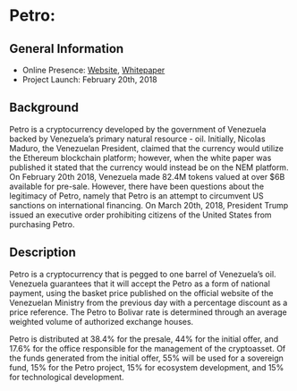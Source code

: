 # Petro:

## General Information
* Online Presence: [Website](http://www.elpetro.gob.ve/#home), [Whitepaper](http://www.elpetro.gob.ve/pdf/en/Whitepaper_Petro_en.pdf)
* Project Launch: February 20th, 2018

## Background
Petro is a cryptocurrency developed by the government of Venezuela backed by Venezuela’s primary natural resource - oil. Initially, Nicolas Maduro, the Venezuelan President, claimed that the currency would utilize the Ethereum blockchain platform; however, when the white paper was published it stated that the currency would instead be on the NEM platform. On February 20th 2018, Venezuela made 82.4M tokens valued at over $6B available for pre-sale. However, there have been questions about the legitimacy of Petro, namely that Petro is an attempt to circumvent US sanctions on international financing. On March 20th, 2018, President Trump issued an executive order prohibiting citizens of the United States from purchasing Petro. 

## Description
Petro is a cryptocurrency that is pegged to one barrel of Venezuela’s oil. Venezuela guarantees that it will accept the Petro as a form of national payment, using the basket price published on the official website of the Venezuelan Ministry from the previous day with a percentage discount as a price reference. The Petro to Bolivar rate is determined through an average weighted volume of authorized exchange houses. 

Petro is distributed at 38.4% for the presale, 44% for the initial offer, and 17.6% for the office responsible for the management of the cryptoasset. Of the funds generated from the initial offer, 55% will be used for a sovereign fund, 15% for the Petro project, 15% for ecosystem development, and 15% for technological development. 
